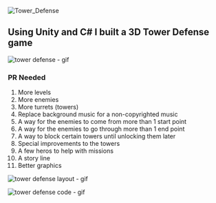 ![Tower_Defense](https://github.com/ofekshulberg/Tower-Defense-Reboot/assets/138509154/0ae57e0b-7745-429b-aa43-183b7df88299)

## Using Unity and C# I built a 3D Tower Defense game
![tower defense - gif](https://github.com/ofekshulberg/Tower-Defense-Reboot/assets/138509154/63fdc003-8371-492d-b910-8695856d3682)

### PR Needed
1. More levels
2. More enemies
3. More turrets (towers)
4. Replace background music for a non-copyrighted music
5. A way for the enemies to come from more than 1 start point
6. A way for the enemies to go through more than 1 end point
7. A way to block certain towers until unlocking them later
8. Special improvements to the towers
9. A few heros to help with missions
10. A story line
11. Better graphics

![tower defense layout - gif](https://github.com/ofekshulberg/Tower-Defense-Reboot/assets/138509154/26120420-cf95-450a-a845-d2f75983a584)

![tower defense code - gif](https://github.com/ofekshulberg/Tower-Defense-Reboot/assets/138509154/96ba04bb-6fd5-402e-ac54-f1f2e38c9dc3)

